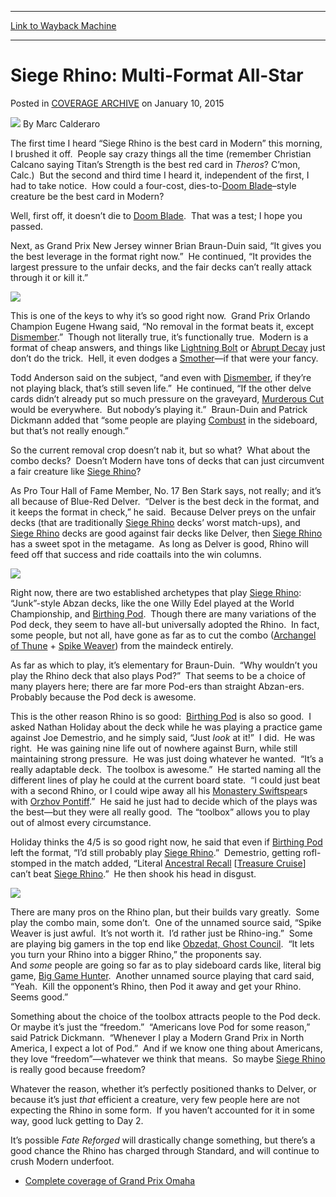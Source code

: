 
---
[Link to Wayback Machine](https://web.archive.org/web/20150113214108/http://magic.wizards.com/en/events/coverage/gpoma15/siege-rhino-multi-format-all-star-2015-01-10)

[_metadata_:author]:- "Marc Calderaro"
[_metadata_:generator]:- "Drupal 7 (http://drupal.org)"
[_metadata_:node]:- "327186"
[_metadata_:publish_date]:- "2015-01-10"
[_metadata_:source]:- "div-main-content"
[_metadata_:title]:- "Siege Rhino: Multi-Format All-Star"
[_metadata_:wayback_capture_timestamp]:- "2015-01-13 21:41:08"
[_metadata_:wayback_raw_url]:- "https://web.archive.org/web/20150113214108id_/http://magic.wizards.com/en/events/coverage/gpoma15/siege-rhino-multi-format-all-star-2015-01-10"
[_metadata_:wayback_url]:- "http://magic.wizards.com/en/events/coverage/gpoma15/siege-rhino-multi-format-all-star-2015-01-10"
---


Siege Rhino: Multi-Format All-Star
==================================



 Posted in [COVERAGE ARCHIVE](/en/events/coverage)
 on January 10, 2015 






![](https://media.magic.wizards.com/styles/auth_small/public/images/person/calderaro.jpg)
By Marc Calderaro












The first time I heard “Siege Rhino is the best card in Modern” this morning, I brushed it off.  People say crazy things all the time (remember Christian Calcano saying Titan’s Strength is the best red card in *Theros*? C’mon, Calc.)  But the second and third time I heard it, independent of the first, I had to take notice.  How could a four-cost, dies-to-[Doom Blade](http://gatherer.wizards.com/Pages/Card/Details.aspx?name=Doom+Blade)–style creature be the best card in Modern?


Well, first off, it doesn’t die to [Doom Blade](http://gatherer.wizards.com/Pages/Card/Details.aspx?name=Doom+Blade).  That was a test; I hope you passed.


Next, as Grand Prix New Jersey winner Brian Braun-Duin said, “It gives you the best leverage in the format right now.”  He continued, “It provides the largest pressure to the unfair decks, and the fair decks can’t really attack through it or kill it.”


![](https://media.wizards.com/2015/events/gpoma15/brian-braun-duin.jpg)


This is one of the keys to why it’s so good right now.  Grand Prix Orlando Champion Eugene Hwang said, “No removal in the format beats it, except [Dismember](http://gatherer.wizards.com/Pages/Card/Details.aspx?name=Dismember).”  Though not literally true, it’s functionally true.  Modern is a format of cheap answers, and things like [Lightning Bolt](http://gatherer.wizards.com/Pages/Card/Details.aspx?name=Lightning+Bolt) or [Abrupt Decay](http://gatherer.wizards.com/Pages/Card/Details.aspx?name=Abrupt+Decay) just don’t do the trick.  Hell, it even dodges a [Smother](http://gatherer.wizards.com/Pages/Card/Details.aspx?name=Smother)—if that were your fancy.


Todd Anderson said on the subject, “and even with [Dismember](http://gatherer.wizards.com/Pages/Card/Details.aspx?name=Dismember), if they’re not playing black, that’s still seven life.”  He continued, “If the other delve cards didn’t already put so much pressure on the graveyard, [Murderous Cut](http://gatherer.wizards.com/Pages/Card/Details.aspx?name=Murderous+Cut) would be everywhere.  But nobody’s playing it.”  Braun-Duin and Patrick Dickmann added that “some people are playing [Combust](http://gatherer.wizards.com/Pages/Card/Details.aspx?name=Combust) in the sideboard, but that’s not really enough.”


So the current removal crop doesn’t nab it, but so what?  What about the combo decks?  Doesn’t Modern have tons of decks that can just circumvent a fair creature like [Siege Rhino](http://gatherer.wizards.com/Pages/Card/Details.aspx?name=Siege+Rhino)? 


As Pro Tour Hall of Fame Member, No. 17 Ben Stark says, not really; and it’s all because of Blue-Red Delver.  “Delver is the best deck in the format, and it keeps the format in check,” he said.  Because Delver preys on the unfair decks (that are traditionally [Siege Rhino](http://gatherer.wizards.com/Pages/Card/Details.aspx?name=Siege+Rhino) decks’ worst match-ups), and [Siege Rhino](http://gatherer.wizards.com/Pages/Card/Details.aspx?name=Siege+Rhino) decks are good against fair decks like Delver, then [Siege Rhino](http://gatherer.wizards.com/Pages/Card/Details.aspx?name=Siege+Rhino) has a sweet spot in the metagame.  As long as Delver is good, Rhino will feed off that success and ride coattails into the win columns.


![](https://media.wizards.com/2015/events/gpoma15/ben-stark.jpg)


Right now, there are two established archetypes that play [Siege Rhino](http://gatherer.wizards.com/Pages/Card/Details.aspx?name=Siege+Rhino):  “Junk”-style Abzan decks, like the one Willy Edel played at the World Championship, and [Birthing Pod](http://gatherer.wizards.com/Pages/Card/Details.aspx?name=Birthing+Pod).  Though there are many variations of the Pod deck, they seem to have all-but universally adopted the Rhino.  In fact, some people, but not all, have gone as far as to cut the combo ([Archangel of Thune](http://gatherer.wizards.com/Pages/Card/Details.aspx?name=Archangel+of+Thune) + [Spike Weaver](http://gatherer.wizards.com/Pages/Card/Details.aspx?name=Spike+Weaver)) from the maindeck entirely.


As far as which to play, it’s elementary for Braun-Duin.  “Why wouldn’t you play the Rhino deck that also plays Pod?”  That seems to be a choice of many players here; there are far more Pod-ers than straight Abzan-ers.  Probably because the Pod deck is awesome.


This is the other reason Rhino is so good:  [Birthing Pod](http://gatherer.wizards.com/Pages/Card/Details.aspx?name=Birthing+Pod) is also so good.  I asked Nathan Holiday about the deck while he was playing a practice game against Joe Demestrio, and he simply said, “Just *look* at it!”  I did.  He was right.  He was gaining nine life out of nowhere against Burn, while still maintaining strong pressure.  He was just doing whatever he wanted.  “It’s a really adaptable deck.  The toolbox is awesome.”  He started naming all the different lines of play he could at the current board state.  “I could just beat with a second Rhino, or I could wipe away all his [Monastery Swiftspear](http://gatherer.wizards.com/Pages/Card/Details.aspx?name=Monastery+Swiftspear)s with [Orzhov Pontiff](http://gatherer.wizards.com/Pages/Card/Details.aspx?name=Orzhov+Pontiff).”  He said he just had to decide which of the plays was the best—but they were all really good.  The “toolbox” allows you to play out of almost every circumstance.


Holiday thinks the 4/5 is so good right now, he said that even if [Birthing Pod](http://gatherer.wizards.com/Pages/Card/Details.aspx?name=Birthing+Pod) left the format, “I’d still probably play [Siege Rhino](http://gatherer.wizards.com/Pages/Card/Details.aspx?name=Siege+Rhino).”  Demestrio, getting rofl-stomped in the match added, “Literal [Ancestral Recall](http://gatherer.wizards.com/Pages/Card/Details.aspx?name=Ancestral+Recall) [[Treasure Cruise](http://gatherer.wizards.com/Pages/Card/Details.aspx?name=Treasure+Cruise)] can’t beat [Siege Rhino](http://gatherer.wizards.com/Pages/Card/Details.aspx?name=Siege+Rhino).”  He then shook his head in disgust.


![](https://media.wizards.com/2015/events/gpoma15/nathan-holiday.jpg)


There are many pros on the Rhino plan, but their builds vary greatly.  Some play the combo main, some don’t.  One of the unnamed source said, “Spike Weaver is just awful.  It’s not worth it.  I’d rather just be Rhino-ing.”  Some are playing big gamers in the top end like [Obzedat, Ghost Council](http://gatherer.wizards.com/Pages/Card/Details.aspx?name=Obzedat%2C+Ghost+Council).  “It lets you turn your Rhino into a bigger Rhino,” the proponents say.  And *some* people are going so far as to play sideboard cards like, literal big game, [Big Game Hunter](http://gatherer.wizards.com/Pages/Card/Details.aspx?name=Big+Game+Hunter).  Another unnamed source playing that card said, “Yeah.  Kill the opponent’s Rhino, then Pod it away and get your Rhino.  Seems good.”


Something about the choice of the toolbox attracts people to the Pod deck.  Or maybe it’s just the “freedom.”  “Americans love Pod for some reason,” said Patrick Dickmann.  “Whenever I play a Modern Grand Prix in North America, I expect a lot of Pod.”  And if we know one thing about Americans, they love “freedom”—whatever we think that means.  So maybe [Siege Rhino](http://gatherer.wizards.com/Pages/Card/Details.aspx?name=Siege+Rhino) is really good because freedom?


Whatever the reason, whether it’s perfectly positioned thanks to Delver, or because it’s just *that* efficient a creature, very few people here are not expecting the Rhino in some form.  If you haven’t accounted for it in some way, good luck getting to Day 2.


It’s possible *Fate Reforged* will drastically change something, but there’s a good chance the Rhino has charged through Standard, and will continue to crush Modern underfoot.


* [Complete coverage of Grand Prix Omaha](/node/326341)

 




